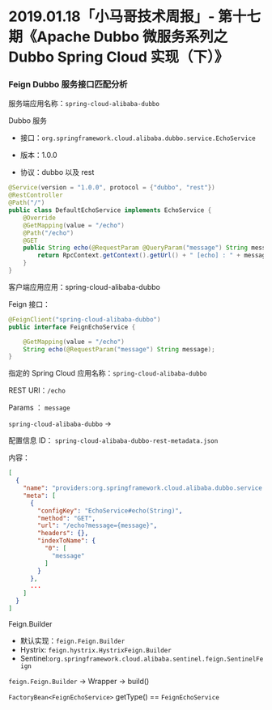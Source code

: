 # 2019.01.18「小马哥技术周报」- 第十七期《Apache Dubbo 微服务系列之 Dubbo Spring Cloud 实现（下）》



### Feign Dubbo 服务接口匹配分析

服务端应用名称：`spring-cloud-alibaba-dubbo`

Dubbo 服务

- 接口：`org.springframework.cloud.alibaba.dubbo.service.EchoService`

- 版本：1.0.0
- 协议：dubbo 以及 rest

```java
@Service(version = "1.0.0", protocol = {"dubbo", "rest"})
@RestController
@Path("/")
public class DefaultEchoService implements EchoService {
    @Override
    @GetMapping(value = "/echo")
    @Path("/echo")
    @GET
    public String echo(@RequestParam @QueryParam("message") String message) {
        return RpcContext.getContext().getUrl() + " [echo] : " + message;
    }
}
```





客户端应用应用：spring-cloud-alibaba-dubbo

Feign 接口：

```java
@FeignClient("spring-cloud-alibaba-dubbo")
public interface FeignEchoService {

    @GetMapping(value = "/echo")
    String echo(@RequestParam("message") String message);
}
```

指定的 Spring Cloud 应用名称：`spring-cloud-alibaba-dubbo`

REST URI：`/echo`

Params ： `message`





`spring-cloud-alibaba-dubbo` -> 

配置信息 ID： `spring-cloud-alibaba-dubbo-rest-metadata.json`

内容：

```json
[
  {
    "name": "providers:org.springframework.cloud.alibaba.dubbo.service.EchoService:1.0.0",
    "meta": [
      {
        "configKey": "EchoService#echo(String)",
        "method": "GET",
        "url": "/echo?message={message}",
        "headers": {},
        "indexToName": {
          "0": [
            "message"
          ]
        }
      },
      ...
    ]
  }
]
```



Feign.Builder 

- 默认实现：`feign.Feign.Builder`
- Hystrix: `feign.hystrix.HystrixFeign.Builder`
- Sentinel:`org.springframework.cloud.alibaba.sentinel.feign.SentinelFeign`



`feign.Feign.Builder` -> Wrapper -> build()





`FactoryBean<FeignEchoService>` getType() == `FeignEchoService`




